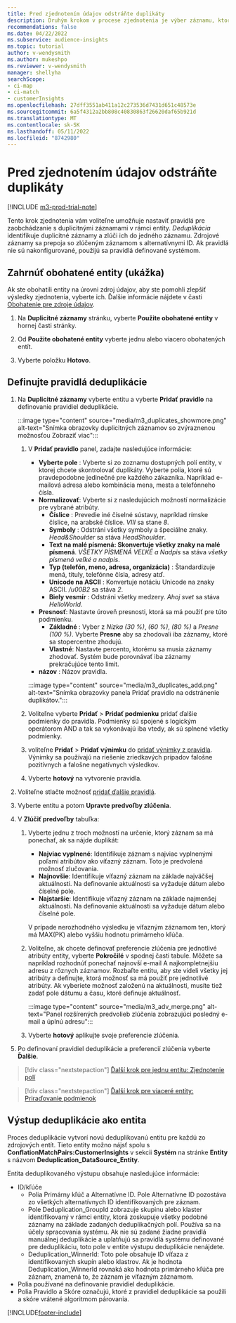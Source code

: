 ```yaml
---
title: Pred zjednotením údajov odstráňte duplikáty
description: Druhým krokom v procese zjednotenia je výber záznamu, ktorý sa má zachovať, keď sa nájdu duplikáty.
recommendations: false
ms.date: 04/22/2022
ms.subservice: audience-insights
ms.topic: tutorial
author: v-wendysmith
ms.author: mukeshpo
ms.reviewer: v-wendysmith
manager: shellyha
searchScope:
- ci-map
- ci-match
- customerInsights
ms.openlocfilehash: 27dff3551ab411a12c273536d7431d651c48573e
ms.sourcegitcommit: 6a5f4312a2bb808c40830863f26620daf65b921d
ms.translationtype: MT
ms.contentlocale: sk-SK
ms.lasthandoff: 05/11/2022
ms.locfileid: "8742980"
---
```

# <a name="remove-duplicates-before-unifying-data"></a>Pred zjednotením údajov odstráňte duplikáty

[!INCLUDE [m3-prod-trial-note](includes/m3-prod-trial-note.md)]

Tento krok zjednotenia vám voliteľne umožňuje nastaviť pravidlá pre zaobchádzanie s duplicitnými záznamami v rámci entity. *Deduplikácia* identifikuje duplicitné záznamy a zlúči ich do jedného záznamu. Zdrojové záznamy sa prepoja so zlúčeným záznamom s alternatívnymi ID. Ak pravidlá nie sú nakonfigurované, použijú sa pravidlá definované systémom.

## <a name="include-enriched-entities-preview"></a>Zahrnúť obohatené entity (ukážka)

Ak ste obohatili entity na úrovni zdroj údajov, aby ste pomohli zlepšiť výsledky zjednotenia, vyberte ich. Ďalšie informácie nájdete v časti [Obohatenie pre zdroje údajov](data-sources-enrichment.md).

1. Na **Duplicitné záznamy** stránku, vyberte **Použite obohatené entity** v hornej časti stránky.

1. Od **Použite obohatené entity** vyberte jednu alebo viacero obohatených entít.

1. Vyberte položku **Hotovo**.

## <a name="define-deduplication-rules"></a>Definujte pravidlá deduplikácie

1. Na **Duplicitné záznamy** vyberte entitu a vyberte **Pridať pravidlo** na definovanie pravidiel deduplikácie.

   :::image type="content" source="media/m3_duplicates_showmore.png" alt-text="Snímka obrazovky duplicitných záznamov so zvýraznenou možnosťou Zobraziť viac":::

   1. V **Pridať pravidlo** panel, zadajte nasledujúce informácie:
      - **Vyberte pole** : Vyberte si zo zoznamu dostupných polí entity, v ktorej chcete skontrolovať duplikáty. Vyberte polia, ktoré sú pravdepodobne jedinečné pre každého zákazníka. Napríklad e-mailová adresa alebo kombinácia mena, mesta a telefónneho čísla.
      - **Normalizovať**: Vyberte si z nasledujúcich možností normalizácie pre vybrané atribúty.
        - **Číslice** : Prevedie iné číselné sústavy, napríklad rímske číslice, na arabské číslice. *VIII* sa stane *8*.
        - **Symboly** : Odstráni všetky symboly a špeciálne znaky. *Head&Shoulder* sa stáva *HeadShoulder*.
        - **Text na malé písmená: Skonvertuje všetky znaky na malé písmená**. *VŠETKY PÍSMENÁ VEĽKÉ a Nadpis* sa stáva *všetky písmená veľké a nadpis*.
        - **Typ (telefón, meno, adresa, organizácia)** : Štandardizuje mená, tituly, telefónne čísla, adresy atď.
        - **Unicode na ASCII** : Konvertuje notáciu Unicode na znaky ASCII. */u00B2* sa stáva *2*.
        - **Biely vesmír** : Odstráni všetky medzery. *Ahoj svet* sa stáva *HelloWorld*.
      - **Presnosť**: Nastavte úroveň presnosti, ktorá sa má použiť pre túto podmienku.
        - **Základné** : Vyber z *Nízka (30 %)*, *(60 %)*, *(80 %)* a *Presne (100 %)*. Vyberte **Presne** aby sa zhodovali iba záznamy, ktoré sa stopercentne zhodujú.
        - **Vlastné**: Nastavte percento, ktorému sa musia záznamy zhodovať. Systém bude porovnávať iba záznamy prekračujúce tento limit.
      - **názov** : Názov pravidla.

      :::image type="content" source="media/m3_duplicates_add.png" alt-text="Snímka obrazovky panela Pridať pravidlo na odstránenie duplikátov.":::

   1. Voliteľne vyberte **Pridať** > **Pridať podmienku** pridať ďalšie podmienky do pravidla. Podmienky sú spojené s logickým operátorom AND a tak sa vykonávajú iba vtedy, ak sú splnené všetky podmienky.

   1. voliteľne **Pridať** > **Pridať výnimku** do [pridať výnimky z pravidla](match-entities.md#add-exceptions-to-a-rule). Výnimky sa používajú na riešenie zriedkavých prípadov falošne pozitívnych a falošne negatívnych výsledkov.

   1. Vyberte **hotový** na vytvorenie pravidla.

1. Voliteľne stlačte možnosť [pridať ďalšie pravidlá](#define-deduplication-rules).

1. Vyberte entitu a potom **Upravte predvoľby zlúčenia**.

1. V **Zlúčiť predvoľby** tabuľka:
   1. Vyberte jednu z troch možností na určenie, ktorý záznam sa má ponechať, ak sa nájde duplikát:
      - **Najviac vyplnené**: Identifikuje záznam s najviac vyplnenými poľami atribútov ako víťazný záznam. Toto je predvolená možnosť zlučovania.
      - **Najnovšie**: Identifikuje víťazný záznam na základe najväčšej aktuálnosti. Na definovanie aktuálnosti sa vyžaduje dátum alebo číselné pole.
      - **Najstaršie**: Identifikuje víťazný záznam na základe najmenšej aktuálnosti. Na definovanie aktuálnosti sa vyžaduje dátum alebo číselné pole.
      
      V prípade nerozhodného výsledku je víťazným záznamom ten, ktorý má MAX(PK) alebo vyššiu hodnotu primárneho kľúča.
      
   1. Voliteľne, ak chcete definovať preferencie zlúčenia pre jednotlivé atribúty entity, vyberte **Pokročilé** v spodnej časti tabule. Môžete sa napríklad rozhodnúť ponechať najnovší e-mail A najkompletnejšiu adresu z rôznych záznamov. Rozbaľte entitu, aby ste videli všetky jej atribúty a definujte, ktorá možnosť sa má použiť pre jednotlivé atribúty. Ak vyberiete možnosť založenú na aktuálnosti, musíte tiež zadať pole dátumu a času, ktoré definuje aktuálnosť.

      :::image type="content" source="media/m3_adv_merge.png" alt-text="Panel rozšírených predvolieb zlúčenia zobrazujúci posledný e-mail a úplnú adresu":::

   1. Vyberte **hotový** aplikujte svoje preferencie zlúčenia.

1. Po definovaní pravidiel deduplikácie a preferencií zlúčenia vyberte **Ďalšie**.
  
> [!div class="nextstepaction"]
> [Ďalší krok pre jednu entitu: Zjednotenie polí](merge-entities.md)

> [!div class="nextstepaction"]
> [Ďalší krok pre viaceré entity: Priraďovanie podmienok](match-entities.md)

## <a name="deduplication-output-as-an-entity"></a>Výstup deduplikácie ako entita

Proces deduplikácie vytvorí novú deduplikovanú entitu pre každú zo zdrojových entít. Tieto entity možno nájsť spolu s **ConflationMatchPairs:CustomerInsights** v sekcii **Systém** na stránke **Entity** s názvom **Deduplication_DataSource_Entity**.

Entita deduplikovaného výstupu obsahuje nasledujúce informácie:

- ID/kľúče
  - Polia Primárny kľúč a Alternatívne ID. Pole Alternatívne ID pozostáva zo všetkých alternatívnych ID identifikovaných pre záznam.
  - Pole Deduplication_GroupId zobrazuje skupinu alebo klaster identifikovaný v rámci entity, ktorá zoskupuje všetky podobné záznamy na základe zadaných deduplikačných polí. Používa sa na účely spracovania systému. Ak nie sú zadané žiadne pravidlá manuálnej deduplikácie a uplatňujú sa pravidlá systému definované pre deduplikáciu, toto pole v entite výstupu deduplikácie nenájdete.
  - Deduplication_WinnerId: Toto pole obsahuje ID víťaza z identifikovaných skupín alebo klastrov. Ak je hodnota Deduplication_WinnerId rovnaká ako hodnota primárneho kľúča pre záznam, znamená to, že záznam je víťazným záznamom.
- Polia používané na definovanie pravidiel deduplikácie.
- Polia Pravidlo a Skóre označujú, ktoré z pravidiel deduplikácie sa použili a skóre vrátené algoritmom párovania.

[!INCLUDE[footer-include](includes/footer-banner.md)]
